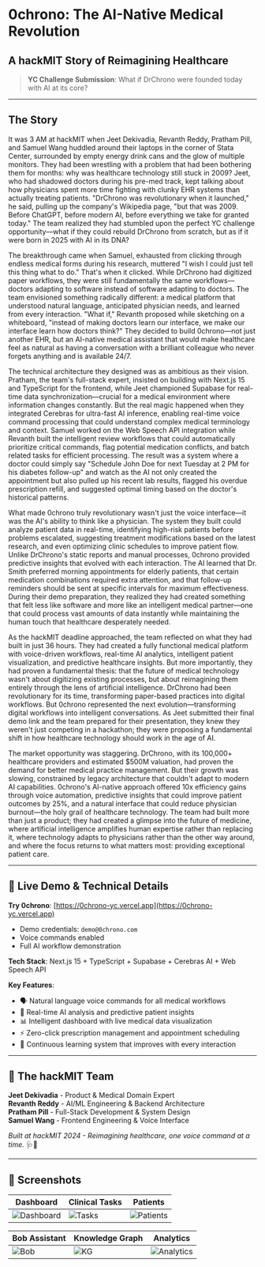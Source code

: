 
# 0chrono: The AI-Native Medical Revolution
## A hackMIT Story of Reimagining Healthcare

> **YC Challenge Submission**: What if DrChrono were founded today with AI at its core?

---

## The Story

It was 3 AM at hackMIT when Jeet Dekivadia, Revanth Reddy, Pratham Pill, and Samuel Wang huddled around their laptops in the corner of Stata Center, surrounded by empty energy drink cans and the glow of multiple monitors. They had been wrestling with a problem that had been bothering them for months: why was healthcare technology still stuck in 2009? Jeet, who had shadowed doctors during his pre-med track, kept talking about how physicians spent more time fighting with clunky EHR systems than actually treating patients. "DrChrono was revolutionary when it launched," he said, pulling up the company's Wikipedia page, "but that was 2009. Before ChatGPT, before modern AI, before everything we take for granted today." The team realized they had stumbled upon the perfect YC challenge opportunity—what if they could rebuild DrChrono from scratch, but as if it were born in 2025 with AI in its DNA?

The breakthrough came when Samuel, exhausted from clicking through endless medical forms during his research, muttered "I wish I could just tell this thing what to do." That's when it clicked. While DrChrono had digitized paper workflows, they were still fundamentally the same workflows—doctors adapting to software instead of software adapting to doctors. The team envisioned something radically different: a medical platform that understood natural language, anticipated physician needs, and learned from every interaction. "What if," Revanth proposed while sketching on a whiteboard, "instead of making doctors learn our interface, we make our interface learn how doctors think?" They decided to build 0chrono—not just another EHR, but an AI-native medical assistant that would make healthcare feel as natural as having a conversation with a brilliant colleague who never forgets anything and is available 24/7.

The technical architecture they designed was as ambitious as their vision. Pratham, the team's full-stack expert, insisted on building with Next.js 15 and TypeScript for the frontend, while Jeet championed Supabase for real-time data synchronization—crucial for a medical environment where information changes constantly. But the real magic happened when they integrated Cerebras for ultra-fast AI inference, enabling real-time voice command processing that could understand complex medical terminology and context. Samuel worked on the Web Speech API integration while Revanth built the intelligent review workflows that could automatically prioritize critical commands, flag potential medication conflicts, and batch related tasks for efficient processing. The result was a system where a doctor could simply say "Schedule John Doe for next Tuesday at 2 PM for his diabetes follow-up" and watch as the AI not only created the appointment but also pulled up his recent lab results, flagged his overdue prescription refill, and suggested optimal timing based on the doctor's historical patterns.

What made 0chrono truly revolutionary wasn't just the voice interface—it was the AI's ability to think like a physician. The system they built could analyze patient data in real-time, identifying high-risk patients before problems escalated, suggesting treatment modifications based on the latest research, and even optimizing clinic schedules to improve patient flow. Unlike DrChrono's static reports and manual processes, 0chrono provided predictive insights that evolved with each interaction. The AI learned that Dr. Smith preferred morning appointments for elderly patients, that certain medication combinations required extra attention, and that follow-up reminders should be sent at specific intervals for maximum effectiveness. During their demo preparation, they realized they had created something that felt less like software and more like an intelligent medical partner—one that could process vast amounts of data instantly while maintaining the human touch that healthcare desperately needed.

As the hackMIT deadline approached, the team reflected on what they had built in just 36 hours. They had created a fully functional medical platform with voice-driven workflows, real-time AI analytics, intelligent patient visualization, and predictive healthcare insights. But more importantly, they had proven a fundamental thesis: that the future of medical technology wasn't about digitizing existing processes, but about reimagining them entirely through the lens of artificial intelligence. DrChrono had been revolutionary for its time, transforming paper-based practices into digital workflows. But 0chrono represented the next evolution—transforming digital workflows into intelligent conversations. As Jeet submitted their final demo link and the team prepared for their presentation, they knew they weren't just competing in a hackathon; they were proposing a fundamental shift in how healthcare technology should work in the age of AI.

The market opportunity was staggering. DrChrono, with its 100,000+ healthcare providers and estimated $500M valuation, had proven the demand for better medical practice management. But their growth was slowing, constrained by legacy architecture that couldn't adapt to modern AI capabilities. 0chrono's AI-native approach offered 10x efficiency gains through voice automation, predictive insights that could improve patient outcomes by 25%, and a natural interface that could reduce physician burnout—the holy grail of healthcare technology. The team had built more than just a product; they had created a glimpse into the future of medicine, where artificial intelligence amplifies human expertise rather than replacing it, where technology adapts to physicians rather than the other way around, and where the focus returns to what matters most: providing exceptional patient care.

---

## 🚀 Live Demo & Technical Details

**Try 0chrono**: [https://0chrono-yc.vercel.app](https://0chrono-yc.vercel.app)
- Demo credentials: `demo@0chrono.com`
- Voice commands enabled
- Full AI workflow demonstration

**Tech Stack**: Next.js 15 + TypeScript + Supabase + Cerebras AI + Web Speech API

**Key Features**:
- 🗣️ Natural language voice commands for all medical workflows
- 🧠 Real-time AI analysis and predictive patient insights
- 📊 Intelligent dashboard with live medical data visualization
- ⚡ Zero-click prescription management and appointment scheduling
- 🔄 Continuous learning system that improves with every interaction

---

## 🤝 The hackMIT Team

**Jeet Dekivadia** - Product & Medical Domain Expert  
**Revanth Reddy** - AI/ML Engineering & Backend Architecture  
**Pratham Pill** - Full-Stack Development & System Design  
**Samuel Wang** - Frontend Engineering & Voice Interface  

*Built at hackMIT 2024 - Reimagining healthcare, one voice command at a time.* 🩺🤖

---

## 📸 Screenshots  

| Dashboard | Clinical Tasks | Patients |  
|-----------|----------------|----------|  
| ![Dashboard](assets/dashboard.png) | ![Tasks](assets/tasks.png) | ![Patients](assets/patients.png) |  

| Bob Assistant | Knowledge Graph | Analytics |  
|---------------|-----------------|-----------|  
| ![Bob](assets/bob.png) | ![KG](assets/knowledge-graph.png) | ![Analytics](assets/analytics.png) |  
